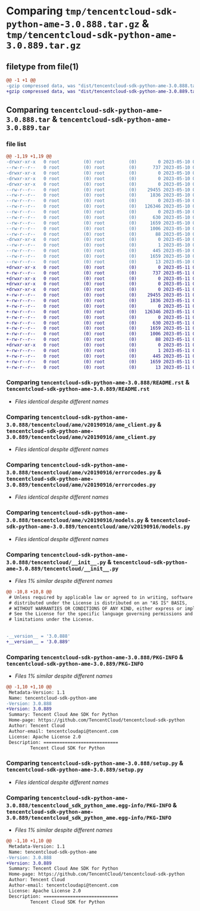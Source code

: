 # Comparing `tmp/tencentcloud-sdk-python-ame-3.0.888.tar.gz` & `tmp/tencentcloud-sdk-python-ame-3.0.889.tar.gz`

## filetype from file(1)

```diff
@@ -1 +1 @@
-gzip compressed data, was "dist/tencentcloud-sdk-python-ame-3.0.888.tar", last modified: Wed May 10 01:46:56 2023, max compression
+gzip compressed data, was "dist/tencentcloud-sdk-python-ame-3.0.889.tar", last modified: Thu May 11 02:13:59 2023, max compression
```

## Comparing `tencentcloud-sdk-python-ame-3.0.888.tar` & `tencentcloud-sdk-python-ame-3.0.889.tar`

### file list

```diff
@@ -1,19 +1,19 @@
-drwxr-xr-x   0 root         (0) root         (0)        0 2023-05-10 01:46:56.000000 tencentcloud-sdk-python-ame-3.0.888/
--rw-r--r--   0 root         (0) root         (0)      737 2023-05-10 01:46:56.000000 tencentcloud-sdk-python-ame-3.0.888/README.rst
-drwxr-xr-x   0 root         (0) root         (0)        0 2023-05-10 01:46:56.000000 tencentcloud-sdk-python-ame-3.0.888/tencentcloud/
-drwxr-xr-x   0 root         (0) root         (0)        0 2023-05-10 01:46:56.000000 tencentcloud-sdk-python-ame-3.0.888/tencentcloud/ame/
-drwxr-xr-x   0 root         (0) root         (0)        0 2023-05-10 01:46:56.000000 tencentcloud-sdk-python-ame-3.0.888/tencentcloud/ame/v20190916/
--rw-r--r--   0 root         (0) root         (0)    29455 2023-05-10 01:46:56.000000 tencentcloud-sdk-python-ame-3.0.888/tencentcloud/ame/v20190916/ame_client.py
--rw-r--r--   0 root         (0) root         (0)     1836 2023-05-10 01:46:56.000000 tencentcloud-sdk-python-ame-3.0.888/tencentcloud/ame/v20190916/errorcodes.py
--rw-r--r--   0 root         (0) root         (0)        0 2023-05-10 01:46:56.000000 tencentcloud-sdk-python-ame-3.0.888/tencentcloud/ame/v20190916/__init__.py
--rw-r--r--   0 root         (0) root         (0)   126346 2023-05-10 01:46:56.000000 tencentcloud-sdk-python-ame-3.0.888/tencentcloud/ame/v20190916/models.py
--rw-r--r--   0 root         (0) root         (0)        0 2023-05-10 01:46:56.000000 tencentcloud-sdk-python-ame-3.0.888/tencentcloud/ame/__init__.py
--rw-r--r--   0 root         (0) root         (0)      630 2023-05-10 01:46:56.000000 tencentcloud-sdk-python-ame-3.0.888/tencentcloud/__init__.py
--rw-r--r--   0 root         (0) root         (0)     1659 2023-05-10 01:46:56.000000 tencentcloud-sdk-python-ame-3.0.888/PKG-INFO
--rw-r--r--   0 root         (0) root         (0)     1006 2023-05-10 01:46:56.000000 tencentcloud-sdk-python-ame-3.0.888/setup.py
--rw-r--r--   0 root         (0) root         (0)       88 2023-05-10 01:46:56.000000 tencentcloud-sdk-python-ame-3.0.888/setup.cfg
-drwxr-xr-x   0 root         (0) root         (0)        0 2023-05-10 01:46:56.000000 tencentcloud-sdk-python-ame-3.0.888/tencentcloud_sdk_python_ame.egg-info/
--rw-r--r--   0 root         (0) root         (0)        1 2023-05-10 01:46:56.000000 tencentcloud-sdk-python-ame-3.0.888/tencentcloud_sdk_python_ame.egg-info/dependency_links.txt
--rw-r--r--   0 root         (0) root         (0)      445 2023-05-10 01:46:56.000000 tencentcloud-sdk-python-ame-3.0.888/tencentcloud_sdk_python_ame.egg-info/SOURCES.txt
--rw-r--r--   0 root         (0) root         (0)     1659 2023-05-10 01:46:56.000000 tencentcloud-sdk-python-ame-3.0.888/tencentcloud_sdk_python_ame.egg-info/PKG-INFO
--rw-r--r--   0 root         (0) root         (0)       13 2023-05-10 01:46:56.000000 tencentcloud-sdk-python-ame-3.0.888/tencentcloud_sdk_python_ame.egg-info/top_level.txt
+drwxr-xr-x   0 root         (0) root         (0)        0 2023-05-11 02:13:59.000000 tencentcloud-sdk-python-ame-3.0.889/
+-rw-r--r--   0 root         (0) root         (0)      737 2023-05-11 02:13:59.000000 tencentcloud-sdk-python-ame-3.0.889/README.rst
+drwxr-xr-x   0 root         (0) root         (0)        0 2023-05-11 02:13:59.000000 tencentcloud-sdk-python-ame-3.0.889/tencentcloud/
+drwxr-xr-x   0 root         (0) root         (0)        0 2023-05-11 02:13:59.000000 tencentcloud-sdk-python-ame-3.0.889/tencentcloud/ame/
+drwxr-xr-x   0 root         (0) root         (0)        0 2023-05-11 02:13:59.000000 tencentcloud-sdk-python-ame-3.0.889/tencentcloud/ame/v20190916/
+-rw-r--r--   0 root         (0) root         (0)    29455 2023-05-11 02:13:59.000000 tencentcloud-sdk-python-ame-3.0.889/tencentcloud/ame/v20190916/ame_client.py
+-rw-r--r--   0 root         (0) root         (0)     1836 2023-05-11 02:13:59.000000 tencentcloud-sdk-python-ame-3.0.889/tencentcloud/ame/v20190916/errorcodes.py
+-rw-r--r--   0 root         (0) root         (0)        0 2023-05-11 02:13:59.000000 tencentcloud-sdk-python-ame-3.0.889/tencentcloud/ame/v20190916/__init__.py
+-rw-r--r--   0 root         (0) root         (0)   126346 2023-05-11 02:13:59.000000 tencentcloud-sdk-python-ame-3.0.889/tencentcloud/ame/v20190916/models.py
+-rw-r--r--   0 root         (0) root         (0)        0 2023-05-11 02:13:59.000000 tencentcloud-sdk-python-ame-3.0.889/tencentcloud/ame/__init__.py
+-rw-r--r--   0 root         (0) root         (0)      630 2023-05-11 02:13:59.000000 tencentcloud-sdk-python-ame-3.0.889/tencentcloud/__init__.py
+-rw-r--r--   0 root         (0) root         (0)     1659 2023-05-11 02:13:59.000000 tencentcloud-sdk-python-ame-3.0.889/PKG-INFO
+-rw-r--r--   0 root         (0) root         (0)     1006 2023-05-11 02:13:59.000000 tencentcloud-sdk-python-ame-3.0.889/setup.py
+-rw-r--r--   0 root         (0) root         (0)       88 2023-05-11 02:13:59.000000 tencentcloud-sdk-python-ame-3.0.889/setup.cfg
+drwxr-xr-x   0 root         (0) root         (0)        0 2023-05-11 02:13:59.000000 tencentcloud-sdk-python-ame-3.0.889/tencentcloud_sdk_python_ame.egg-info/
+-rw-r--r--   0 root         (0) root         (0)        1 2023-05-11 02:13:59.000000 tencentcloud-sdk-python-ame-3.0.889/tencentcloud_sdk_python_ame.egg-info/dependency_links.txt
+-rw-r--r--   0 root         (0) root         (0)      445 2023-05-11 02:13:59.000000 tencentcloud-sdk-python-ame-3.0.889/tencentcloud_sdk_python_ame.egg-info/SOURCES.txt
+-rw-r--r--   0 root         (0) root         (0)     1659 2023-05-11 02:13:59.000000 tencentcloud-sdk-python-ame-3.0.889/tencentcloud_sdk_python_ame.egg-info/PKG-INFO
+-rw-r--r--   0 root         (0) root         (0)       13 2023-05-11 02:13:59.000000 tencentcloud-sdk-python-ame-3.0.889/tencentcloud_sdk_python_ame.egg-info/top_level.txt
```

### Comparing `tencentcloud-sdk-python-ame-3.0.888/README.rst` & `tencentcloud-sdk-python-ame-3.0.889/README.rst`

 * *Files identical despite different names*

### Comparing `tencentcloud-sdk-python-ame-3.0.888/tencentcloud/ame/v20190916/ame_client.py` & `tencentcloud-sdk-python-ame-3.0.889/tencentcloud/ame/v20190916/ame_client.py`

 * *Files identical despite different names*

### Comparing `tencentcloud-sdk-python-ame-3.0.888/tencentcloud/ame/v20190916/errorcodes.py` & `tencentcloud-sdk-python-ame-3.0.889/tencentcloud/ame/v20190916/errorcodes.py`

 * *Files identical despite different names*

### Comparing `tencentcloud-sdk-python-ame-3.0.888/tencentcloud/ame/v20190916/models.py` & `tencentcloud-sdk-python-ame-3.0.889/tencentcloud/ame/v20190916/models.py`

 * *Files identical despite different names*

### Comparing `tencentcloud-sdk-python-ame-3.0.888/tencentcloud/__init__.py` & `tencentcloud-sdk-python-ame-3.0.889/tencentcloud/__init__.py`

 * *Files 1% similar despite different names*

```diff
@@ -10,8 +10,8 @@
 # Unless required by applicable law or agreed to in writing, software
 # distributed under the License is distributed on an "AS IS" BASIS,
 # WITHOUT WARRANTIES OR CONDITIONS OF ANY KIND, either express or implied.
 # See the License for the specific language governing permissions and
 # limitations under the License.
 
 
-__version__ = '3.0.888'
+__version__ = '3.0.889'
```

### Comparing `tencentcloud-sdk-python-ame-3.0.888/PKG-INFO` & `tencentcloud-sdk-python-ame-3.0.889/PKG-INFO`

 * *Files 1% similar despite different names*

```diff
@@ -1,10 +1,10 @@
 Metadata-Version: 1.1
 Name: tencentcloud-sdk-python-ame
-Version: 3.0.888
+Version: 3.0.889
 Summary: Tencent Cloud Ame SDK for Python
 Home-page: https://github.com/TencentCloud/tencentcloud-sdk-python
 Author: Tencent Cloud
 Author-email: tencentcloudapi@tencent.com
 License: Apache License 2.0
 Description: ============================
         Tencent Cloud SDK for Python
```

### Comparing `tencentcloud-sdk-python-ame-3.0.888/setup.py` & `tencentcloud-sdk-python-ame-3.0.889/setup.py`

 * *Files identical despite different names*

### Comparing `tencentcloud-sdk-python-ame-3.0.888/tencentcloud_sdk_python_ame.egg-info/PKG-INFO` & `tencentcloud-sdk-python-ame-3.0.889/tencentcloud_sdk_python_ame.egg-info/PKG-INFO`

 * *Files 1% similar despite different names*

```diff
@@ -1,10 +1,10 @@
 Metadata-Version: 1.1
 Name: tencentcloud-sdk-python-ame
-Version: 3.0.888
+Version: 3.0.889
 Summary: Tencent Cloud Ame SDK for Python
 Home-page: https://github.com/TencentCloud/tencentcloud-sdk-python
 Author: Tencent Cloud
 Author-email: tencentcloudapi@tencent.com
 License: Apache License 2.0
 Description: ============================
         Tencent Cloud SDK for Python
```

